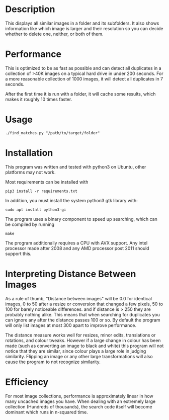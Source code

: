 # Description

This displays all similar images in a folder and its subfolders.
It also shows information like which image is larger and their resolution
so you can decide whether to delete one, neither, or both of them.

# Performance

This is optimized to be as fast as possible and can detect all duplicates
in a collection of >40K images on a typical hard drive in under 200 seconds.
For a more reasonable collection of 1000 images, it will detect all duplicates
in 7 seconds.

After the first time it is run with a folder, it will cache some results,
which makes it roughly 10 times faster.

# Usage

```./find_matches.py "/path/to/target/folder"```

# Installation

This program was written and tested with python3 on Ubuntu, other platforms may not work.

Most requirements can be installed with

```
pip3 install -r requirements.txt
```

In addition, you must install the system python3 gtk library with:
```
sudo apt install python3-gi
```

The program uses a binary component to speed up searching, which can be compiled by running
```
make
```

The program additionally requires a CPU with AVX support. Any intel processor made after 2008 and any AMD processor post 2011 should support this.

# Interpreting Distance Between Images

As a rule of thumb, "Distance between images" will be 0.0 for identical
images, 0 to 50 after a resize or conversion that changed a few pixels,
50 to 100 for barely noticeable differences.
and if distance is > 250 they are probably nothing alike.
This means that when searching for duplicates you can ignore any after
the distance passes 100 or so.
By default the program will only list images at most 300 apart to improve performance.

The distance measure works well for resizes, minor edits, translations or rotations, and colour tweaks. However if a large change in colour has been made (such as converting an image to black and white) this
program will not notice that they are similar, since colour plays a large
role in judging similarity. Flipping an image or any other large transformations
will also cause the program to not recognize similarity.

# Efficiency

For most image collections, performance is approximately linear in how
many uncached images you have. When dealing with an extremely large
collection (Hundreds of thousands), the search code itself will become
dominant which runs in n-squared time.

